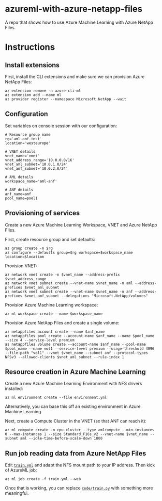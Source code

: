 # azureml-with-azure-netapp-files

A repo that shows how to use Azure Machine Learning with Azure NetApp Files.

# Instructions

## Install extensions

First, install the CLI extensions and make sure we can provision Azure NetApp Files:

```console
az extension remove -n azure-cli-ml
az extension add --name ml
az provider register --namespace Microsoft.NetApp --wait
```

## Configuration

Set variables on console session with our configuration:

```console
# Resource group name
rg='aml-anf-test'
location='westeurope'

# VNET details
vnet_name='vnet'
vnet_address_range='10.0.0.0/16'
vnet_aml_subnet='10.0.1.0/24'
vnet_anf_subnet='10.0.2.0/24'

# AML details
workspace_name='aml-anf'

# ANF details
anf_name=anf
pool_name=pool1
```

## Provisioning of services

Create a new Azure Machine Learning Workspace, VNET and Azure NetApp Files.

First, create resource group and set defaults:

```console
az group create -n $rg
az configure --defaults group=$rg workspace=$workspace_name location=$location
```

Provision VNET:

```console
az network vnet create -n $vnet_name --address-prefix $vnet_address_range
az network vnet subnet create --vnet-name $vnet_name -n aml --address-prefixes $vnet_aml_subnet
az network vnet subnet create --vnet-name $vnet_name -n anf --address-prefixes $vnet_anf_subnet --delegations "Microsoft.NetApp/volumes"
```

Provision Azure Machine Learning workspace:

```console
az ml workspace create --name $workspace_name
```

Provision Azure NetApp Files and create a single volume:

```console
az netappfiles account create --name $anf_name
az netappfiles pool create --account-name $anf_name --name $pool_name --size 4 --service-level premium
az netappfiles volume create --account-name $anf_name --pool-name $pool_name --name vol1 --service-level premium --usage-threshold 4096 --file-path "vol1" --vnet $vnet_name --subnet anf --protocol-types NFSv3 --allowed-clients $vnet_aml_subnet --rule-index 1
```

## Resource creation in Azure Machine Learning

Create a new Azure Machine Learning Environment with NFS drivers installed:

```console
az ml environment create --file environment.yml
```

Alternatively, you can base this off an existing environment in Azure Machine Learning.

Next, create a Compute Cluster in the VNET (so that ANF can reach it):

```console
az ml compute create -n cpu-cluster --type amlcompute --min-instances 0 --max-instances 1 --size Standard_F16s_v2 --vnet-name $vnet_name --subnet aml --idle-time-before-scale-down 1800
```

## Run job reading data from Azure NetApp Files

Edit [`train.yml`](train.yml) and adapt the NFS mount path to your IP address. Then kick of AzureML job:

```console
az ml job create -f train.yml --web
```

Once that is working, you can replace [`code/train.py`](code/train.py) with something more meaningful.